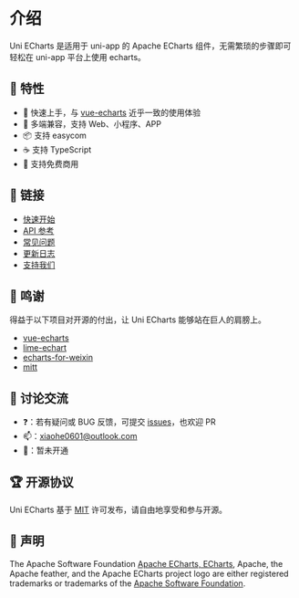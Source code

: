 # 介绍

Uni ECharts 是适用于 uni-app 的 Apache ECharts 组件，无需繁琐的步骤即可轻松在 uni-app 平台上使用 echarts。

## 🎉 特性

- 🚀 快速上手，与 [vue-echarts](https://github.com/ecomfe/vue-echarts) 近乎一致的使用体验
- 📱 多端兼容，支持 Web、小程序、APP
- 📦 支持 easycom
- ☕ 支持 TypeScript
- 🍳 支持免费商用

## 🔗 链接

- [快速开始](./getting-started)
- [API 参考](../apis/component)
- [常见问题](./faq)
- [更新日志](./changelog)
- [支持我们](../sponsor)

## 🍬 鸣谢

得益于以下项目对开源的付出，让 Uni ECharts 能够站在巨人的肩膀上。

- [vue-echarts](https://github.com/ecomfe/vue-echarts)
- [lime-echart](https://gitee.com/liangei/lime-echart)
- [echarts-for-weixin](https://github.com/ecomfe/echarts-for-weixin)
- [mitt](https://github.com/developit/mitt)

## 🐶 讨论交流

- ❓：若有疑问或 BUG 反馈，可提交 [issues](https://github.com/xiaohe0601/uni-echarts/issues)，也欢迎 PR
- 📫：[xiaohe0601@outlook.com](mailto:xiaohe0601@outlook.com)
- 🐧：暂未开通

## 🏆 开源协议

Uni ECharts 基于 [MIT](https://github.com/xiaohe0601/uni-echarts/blob/main/LICENSE) 许可发布，请自由地享受和参与开源。

## 🚓 声明

The Apache Software Foundation [Apache ECharts, ECharts](https://echarts.apache.org/), Apache, the Apache feather,
and the Apache ECharts project logo are either registered trademarks or trademarks of the
[Apache Software Foundation](https://www.apache.org/).